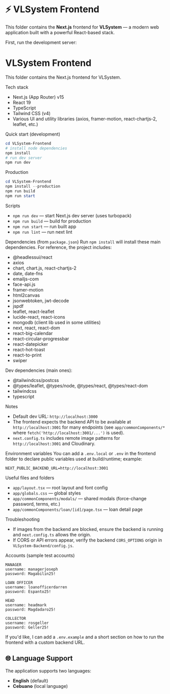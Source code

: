 # ⚡ VLSystem Frontend

This folder contains the **Next.js** frontend for **VLSystem** — a modern web application built with a powerful React-based stack.

First, run the development server:
# VLSystem Frontend

This folder contains the Next.js frontend for VLSystem.

Tech stack
- Next.js (App Router) v15
- React 19
- TypeScript
- Tailwind CSS (v4)
- Various UI and utility libraries (axios, framer-motion, react-chartjs-2, leaflet, etc.)

Quick start (development)
```powershell
cd VLSystem-Frontend
# install node dependencies
npm install
# run dev server
npm run dev
```

Production
```powershell
cd VLSystem-Frontend
npm install --production
npm run build
npm run start
```

Scripts
- `npm run dev` — start Next.js dev server (uses turbopack)
- `npm run build` — build for production
- `npm run start` — run built app
- `npm run lint` — run next lint

Dependencies (from `package.json`)
Run `npm install` will install these main dependencies. For reference, the project includes:

- @headlessui/react
- axios
- chart, chart.js, react-chartjs-2
- date, date-fns
- emailjs-com
- face-api.js
- framer-motion
- html2canvas
- jsonwebtoken, jwt-decode
- jspdf
- leaflet, react-leaflet
- lucide-react, react-icons
- mongodb (client lib used in some utilities)
- next, react, react-dom
- react-big-calendar
- react-circular-progressbar
- react-datepicker
- react-hot-toast
- react-to-print
- swiper

Dev dependencies (main ones):

- @tailwindcss/postcss
- @types/leaflet, @types/node, @types/react, @types/react-dom
- tailwindcss
- typescript

Notes
- Default dev URL: `http://localhost:3000`
- The frontend expects the backend API to be available at `http://localhost:3001` for many endpoints (see `app/commonComponents/*` where `fetch('http://localhost:3001/...')` is used).
- `next.config.ts` includes remote image patterns for `http://localhost:3001` and Cloudinary.

Environment variables
You can add a `.env.local` or `.env` in the frontend folder to declare public variables used at build/runtime; example:

```
NEXT_PUBLIC_BACKEND_URL=http://localhost:3001
```

Useful files and folders
- `app/layout.tsx` — root layout and font config
- `app/globals.css` — global styles
- `app/commonComponents/modals/` — shared modals (force-change password, terms, etc.)
- `app/commonComponents/loan/[id]/page.tsx` — loan detail page

Troubleshooting
- If images from the backend are blocked, ensure the backend is running and `next.config.ts` allows the origin.
- If CORS or API errors appear, verify the backend `CORS_OPTIONS` origin in `VLSystem-Backend/config.js`.

Accounts (sample test accounts)

```
MANAGER
username: managerjoseph
password: Magabilin25!

LOAN OFFICER
username: loanofficerdarren
password: Espanto25!

HEAD
username: headmark
password: Magdadaro25!

COLLECTOR
username: rosgeller
password: Geller25!
```

If you'd like, I can add a `.env.example` and a short section on how to run the frontend with a custom backend URL.
## 🌐 Language Support
The application supports two languages:
- **English** (default)
- **Cebuano** (local language)


